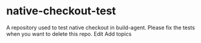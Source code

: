 # native-checkout-test
A repository used to test native checkout in build-agent. Please fix the tests when you want to delete this repo. Edit
Add topics
